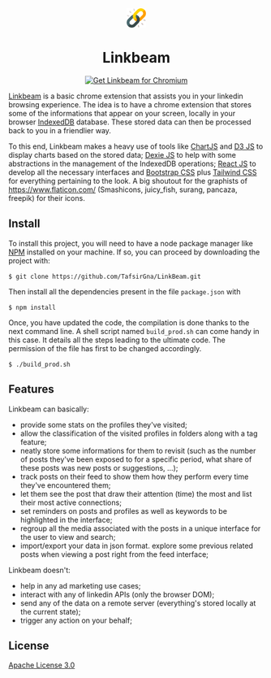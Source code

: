 
<div align="center">
		<img src="https://github.com/TafsirGna/LinkBeam/blob/main/chrome-extension/src/assets/app_logo.png" height="38" width="38">
	<h1>Linkbeam</h1>
</div>

<p align="center">
	<a href="https://chromewebstore.google.com/detail/linkbeam/jgnajdgfiglbklecgloopjkdmhplnibg"><img src="https://user-images.githubusercontent.com/585534/107280622-91a8ea80-6a26-11eb-8d07-77c548b28665.png" alt="Get Linkbeam for Chromium"></a>
</p>

[Linkbeam](https://www.tensorflow.org/) is a basic chrome extension that assists you in your linkedin browsing experience. The idea is to have a chrome extension that stores some of the informations that appear on your screen, locally in your browser [IndexedDB](https://developer.mozilla.org/en-US/docs/Web/API/IndexedDB_API)  database. These stored data can then be processed back to you in a friendlier way.

To this end, Linkbeam makes a heavy use of tools like [ChartJS](https://www.chartjs.org/) and [D3 JS](https://d3js.org/) to display charts based on the stored data; [Dexie JS](https://dexie.org/) to help with some abstractions in the management of the IndexedDB operations; [React JS](https://react.dev/) to develop all the necessary interfaces and [Bootstrap CSS](https://www.getbootstrap.com) plus  [Tailwind CSS](https://tailwindcss.com/) for everything pertaining to the look. A big shoutout for the graphists of https://www.flaticon.com/ (Smashicons, juicy_fish, surang, pancaza, freepik) for their icons.

## Install

To install this project, you will need to have a node package manager like [NPM](https://www.npmjs.com/)  installed on your machine. If so, you can proceed by downloading the project with:
```
$ git clone https://github.com/TafsirGna/LinkBeam.git
```
Then install all the dependencies present in the file `package.json` with 
```
$ npm install
```
Once, you have updated the code, the compilation is done thanks to the next command line. A shell script named `build_prod.sh` can come handy in this case. It details all the steps leading to the ultimate code. The permission of the file has first to be changed accordingly. 
```
$ ./build_prod.sh
```

## Features
Linkbeam can basically: 
*   provide some stats on the profiles they've visited;
*   allow the classification of the visited profiles in folders along with a tag feature;
* neatly store some informations for them to revisit (such as the number of posts they've been exposed to for a specific period, what share of these posts was new posts or suggestions, ...);
* track posts on their feed to show them how they perform every time they've encountered them;
* let them see the post that draw their attention (time) the most and list their most active connections;
* set reminders on posts and profiles as well as keywords to be highlighted in the interface;
* regroup all the media associated with the posts in a unique interface for the user to view and search;
* import/export your data in json format.
explore some previous related posts when viewing a post right from the feed interface;

Linkbeam doesn't:
* help in any ad marketing use cases;
* interact with any of linkedin APIs (only the browser DOM);
* send any of the data on a remote server (everything's stored locally at the current state);
* trigger any action on your behalf;

## License

[Apache License 3.0](LICENSE)